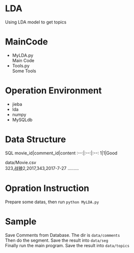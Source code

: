 # LDA
Using LDA model to get topics
# MainCode
- MyLDA.py <br>
Main Code
- Tools.py <br>
 Some Tools
# Operation Environment
- jieba
- lda
- numpy
- MySQLdb
# Data Structure

SQL
 movie_id|comment_id|content
:--:|:--:|:--:
1|1|Good

data/Movie.csv <br>
323,战狼2,2017,343,2017-7-27
.........

# Opration Instruction
Prepare some datas, then run
```python MyLDA.py```

# Sample
Save Comments from Database. The dir is `data/comments` <br>
Then do the segment. Save the result into `data/seg` <br>
Finally run the main program. Save the result into `data/topics` 

